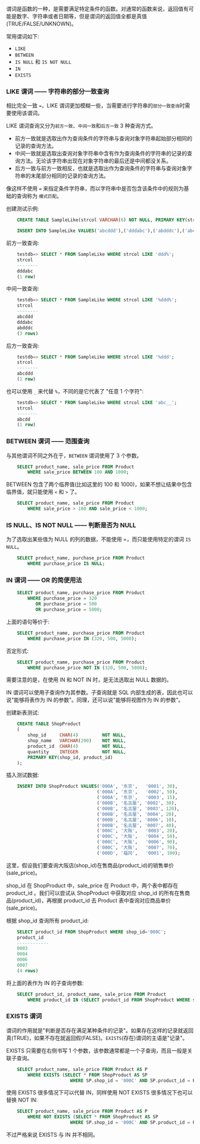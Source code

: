  
谓词是函数的一种，是需要满足特定条件的函数。对通常的函数来说，返回值有可能是数字、字符串或者日期等，但是谓词的返回值全都是真值(TRUE/FALSE/UNKNOWN)。

常用谓词如下:
* `LIKE`
* `BETWEEN`
* `IS NULL` 和 `IS NOT NULL`
* `IN`
* `EXISTS`

### LIKE 谓词 —— 字符串的部分一致查询

相比完全一致 `=`，LIKE 谓词更加模糊一些，当需要进行字符串的`部分一致查询`时需要使用该谓词。

LIKE 谓词查询又分为`前方一致`、`中间一致`和`后方一致` 3 种查询方式。
* 前方一致就是选取出作为查询条件的字符串与查询对象字符串起始部分相同的记录的查询方法。
* 中间一致就是选取出查询对象字符串中含有作为查询条件的字符串的记录的查询方法。无论该字符串出现在对象字符串的最后还是中间都没关系。
* 后方一致与前方一致相反，也就是选取出作为查询条件的字符串与查询对象字符串的末尾部分相同的记录的查询方法。

像这样不使用 `=` 来指定条件字符串，而以字符串中是否包含该条件中的规则为基础的查询称为 `模式匹配`。

创建测试示例:
```sql
    CREATE TABLE SampleLike(strcol VARCHAR(6) NOT NULL, PRIMARY KEY(strcol));

    INSERT INTO SampleLike VALUES('abcddd'),('dddabc'),('abdddc'),('abcdd'),('ddabc'),('abddc');
```

前方一致查询:
```sql
    testdb=> SELECT * FROM SampleLike WHERE strcol LIKE 'ddd%';
    strcol 
    --------
    dddabc
    (1 row)
```

中间一致查询:
```sql
    testdb=> SELECT * FROM SampleLike WHERE strcol LIKE '%ddd%';
    strcol 
    --------
    abcddd
    dddabc
    abdddc
    (3 rows)
```

后方一致查询:
```sql
    testdb=> SELECT * FROM SampleLike WHERE strcol LIKE '%ddd';
    strcol 
    --------
    abcddd
    (1 row)
```

也可以使用 `_` 来代替 `%`，不同的是它代表了 "任意 1 个字符":
```sql
    testdb=> SELECT * FROM SampleLike WHERE strcol LIKE 'abc__';
    strcol 
    --------
    abcdd
    (1 row)
```

### BETWEEN 谓词 —— 范围查询

与其他谓词不同之外在于，`BETWEEN` 谓词使用了 3 个参数。
```sql
    SELECT product_name, sale_price FROM Product
        WHERE sale_price BETWEEN 100 AND 1000;
```
BETWEEN 包含了两个临界值(比如这里的 100 和 1000)，如果不想让结果中包含临界值，就只能使用 `<` 和 `>` 了。
```sql
    SELECT product_name, sale_price FROM Product
        WHERE sale_price > 100 AND sale_price < 1000;
```

### IS NULL、IS NOT NULL —— 判断是否为 NULL

为了选取出某些值为 NULL 的列的数据，不能使用 =，而只能使用特定的谓词 `IS NULL`。
```sql
    SELECT product_name, purchase_price FROM Product
        WHERE purchase_price IS NULL;
```

### IN 谓词 —— OR 的简便用法

```sql
    SELECT product_name, purchase_price FROM Product
        WHERE purchase_price = 320
           OR purchase_price = 500
           OR purchase_price = 5000;
```

上面的语句等价于:
```sql
    SELECT product_name, purchase_price FROM Product
        WHERE purchase_price IN (320, 500, 5000);
```

否定形式:
```sql
    SELECT product_name, purchase_price FROM Product
        WHERE purchase_price NOT IN (320, 500, 5000);
```

需要注意的是，在使用 IN 和 NOT IN 时，是无法选取出 NULL 数据的。

IN 谓词可以使用子查询作为其参数。子查询就是 SQL 内部生成的表，因此也可以说"能够将表作为 IN 的参数"。同理，还可以说"能够将视图作为 IN 的参数"。

创建新表测试:
```sql
    CREATE TABLE ShopProduct
    (
        shop_id     CHAR(4)         NOT NULL,
        shop_name   VARCHAR(200)    NOT NULL,
        product_id  CHAR(4)         NOT NULL,
        quantity    INTEGER         NOT NULL,
        PRIMARY KEY(shop_id, product_id)
    );
```

插入测试数据:
```sql
    INSERT INTO ShopProduct VALUES('000A', '东京',   '0001', 30),
                                  ('000A', '东京',   '0002', 50),
                                  ('000A', '东京',   '0003', 15),
                                  ('000B', '名古屋', '0002', 30),
                                  ('000B', '名古屋', '0003', 120),
                                  ('000B', '名古屋', '0004', 20),
                                  ('000B', '名古屋', '0006', 10),
                                  ('000B', '名古屋', '0007', 40),
                                  ('000C', '大阪',   '0003', 20),
                                  ('000C', '大阪',   '0004', 50),
                                  ('000C', '大阪',   '0006', 90),
                                  ('000C', '大阪',   '0007', 70),
                                  ('000D', '福冈',   '0001', 100);
```

这里，假设我们要查询大阪店(shop_id)在售商品(product_id)的销售单价(sale_price)。

shop_id 在 ShopProduct 中，sale_price 在 Product 中，两个表中都存在 product_id 。我们可以尝试从 ShopProduct 中获取对应 shop_id 的所有在售商品(product_id)，再根据 product_id 去 Product 表中查询对应商品单价(sale_price)。

根据 shop_id 查询所有 product_id:
```sql
    SELECT product_id FROM ShopProduct WHERE shop_id='000C';
    product_id 
    ------------
    0003
    0004
    0006
    0007
    (4 rows)
```

将上面的表作为 IN 的子查询参数:
```sql
    SELECT product_id, product_name, sale_price FROM Product
        WHERE product_id IN (SELECT product_id FROM ShopProduct WHERE shop_id='000C');
```

### EXISTS 谓词

谓词的作用就是"判断是否存在满足某种条件的记录"。如果存在这样的记录就返回真(TRUE)，如果不存在就返回假(FALSE)。`EXISTS`(存在)谓词的主语是"记录"。

EXISTS 只需要在右侧书写 1 个参数，该参数通常都是一个子查询，而且一般是关联子查询。
```sql
    SELECT product_name, sale_price FROM Product AS P
        WHERE EXISTS (SELECT * FROM ShopProduct AS SP
                        WHERE SP.shop_id = '000C' AND SP.product_id = P.product_id);
```

使用 EXISTS 很多情况下可以代替 IN，同样使用 NOT EXISTS 很多情况下也可以替换 NOT IN:
```sql
    SELECT product_name, sale_price FROM Product AS P
        WHERE NOT EXISTS (SELECT * FROM ShopProduct AS SP
                        WHERE SP.shop_id = '000C' AND SP.product_id = P.product_id);
```

不过严格来说 EXISTS 与 IN 并不相同。
